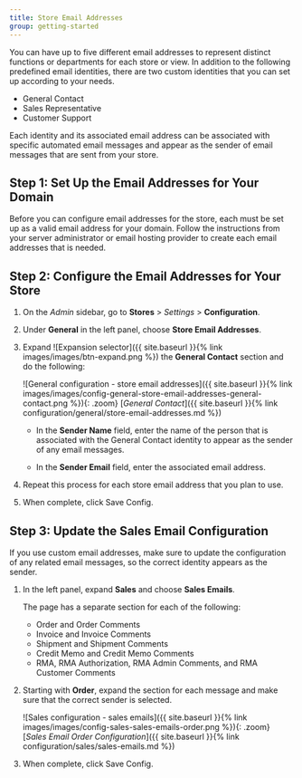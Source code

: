 ```yaml
---
title: Store Email Addresses
group: getting-started
---
```


You can have up to five different email addresses to represent distinct functions or departments for each store or view. In addition to the following predefined email identities, there are two custom identities that you can set up according to your needs.

- General Contact
- Sales Representative
- Customer Support

Each identity and its associated email address can be associated with specific automated email messages and appear as the sender of email messages that are sent from your store.

## Step 1: Set Up the Email Addresses for Your Domain

Before you can configure email addresses for the store, each must be set up as a valid email address for your domain. Follow the instructions from your server administrator or email hosting provider to create each email addresses that is needed.

## Step 2: Configure the Email Addresses for Your Store

1. On the _Admin_ sidebar, go to **Stores** > _Settings_ > **Configuration**.

1. Under **General** in the left panel, choose **Store Email Addresses**.

1. Expand ![Expansion selector]({{ site.baseurl }}{% link images/images/btn-expand.png %}) the **General Contact** section and do the following:

    ![General configuration - store email addresses]({{ site.baseurl }}{% link images/images/config-general-store-email-addresses-general-contact.png %}){: .zoom}
    [_General Contact_]({{ site.baseurl }}{% link configuration/general/store-email-addresses.md %})

    - In the **Sender Name** field, enter the name of the person that is associated with the General Contact identity to appear as the sender of any email messages.

    - In the **Sender Email** field, enter the associated email address.

1. Repeat this process for each store email address that you plan to use.

1. When complete, click <span class="btn">Save Config</span>.

## Step 3: Update the Sales Email Configuration

If you use custom email addresses, make sure to update the configuration of any related email messages, so the correct identity appears as the sender.

1. In the left panel, expand **Sales** and choose **Sales Emails**.

    The page has a separate section for each of the following:

      - Order and Order Comments
      - Invoice and Invoice Comments
      - Shipment and Shipment Comments
      - Credit Memo and Credit Memo Comments
      <!--{% if "Default.EE-B2B" contains site.edition %}-->
      - RMA, RMA Authorization, RMA Admin Comments, and RMA Customer Comments
      <!--{% endif %}-->

1. Starting with **Order**, expand the section for each message and make sure that the correct sender is selected.

    ![Sales configuration - sales emails]({{ site.baseurl }}{% link images/images/config-sales-sales-emails-order.png %}){: .zoom}
    [_Sales Email Order Configuration_]({{ site.baseurl }}{% link configuration/sales/sales-emails.md %})

1. When complete, click <span class="btn">Save Config</span>.
